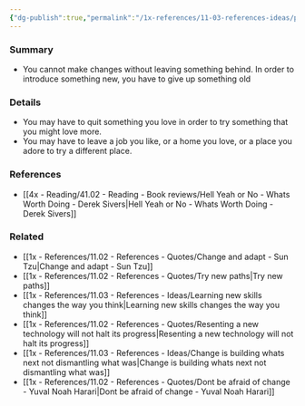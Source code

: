 ```yaml
---
{"dg-publish":true,"permalink":"/1x-references/11-03-references-ideas/personal-change-requires-some-space-to-happen/","title":"Personal change requires some space to happen","dgShowBacklinks":false}
---
```



### Summary
- You cannot make changes without leaving something behind. In order to introduce something new, you have to give up something old

### Details
- You may have to quit something you love in order to try something that you might love more.
- You may have to leave a job you like, or a home you love, or a place you adore to try a different place.

### References
- [[4x - Reading/41.02 - Reading - Book reviews/Hell Yeah or No - Whats Worth Doing - Derek Sivers\|Hell Yeah or No - Whats Worth Doing - Derek Sivers]]

### Related
- [[1x - References/11.02 - References - Quotes/Change and adapt - Sun Tzu\|Change and adapt - Sun Tzu]]
- [[1x - References/11.02 - References - Quotes/Try new paths\|Try new paths]]
- [[1x - References/11.03 - References - Ideas/Learning new skills changes the way you think\|Learning new skills changes the way you think]]
- [[1x - References/11.02 - References - Quotes/Resenting a new technology will not halt its progress\|Resenting a new technology will not halt its progress]]
- [[1x - References/11.03 - References - Ideas/Change is building whats next not dismantling what was\|Change is building whats next not dismantling what was]]
- [[1x - References/11.02 - References - Quotes/Dont be afraid of change - Yuval Noah Harari\|Dont be afraid of change - Yuval Noah Harari]]